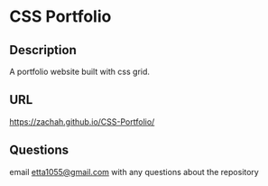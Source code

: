 # CSS Portfolio
  
  ## Description
  
 A portfolio website built with css grid.
 
 ## URL
 
 https://zachah.github.io/CSS-Portfolio/
  
  
  
  ## Questions
  email etta1055@gmail.com with any questions about the repository
  

